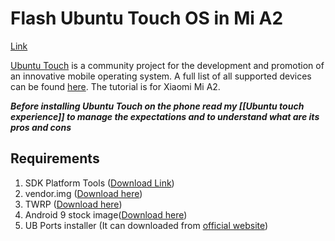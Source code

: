 # Flash Ubuntu Touch OS in Mi A2
[Link](https://forums.ubports.com/topic/6951/ubports-quick-and-simple-install-on-xiaomi-mi-a2?lang=en-GB)

[Ubuntu Touch](https://ubuntu-touch.io/) is a community project for the development and promotion of an innovative mobile operating system. A full list of all supported devices can be found [here](https://devices.ubuntu-touch.io/). The tutorial is for Xiaomi Mi A2. 

***Before installing Ubuntu Touch on the phone read my [[Ubuntu touch experience]] to manage the expectations and to understand what are its pros and cons***

## Requirements 
1. SDK Platform Tools ([Download Link](https://developer.android.com/studio/releases/platform-tools))
2. vendor.img ([Download here](https://github.com/ubports-xiaomi-sdm660/artifacts/releases/download/v0.1/vendor.img))
3. TWRP ([Download here](https://github.com/ubports-xiaomi-sdm660/artifacts/releases/download/v0.1/vendor.img))
4. Android 9 stock image([Download here](https://github.com/ubports-xiaomi-sdm660/artifacts/releases/download/v0.1/jasmine_sprout_stock_android9.zip))
5. UB Ports installer (It can downloaded from [official website](https://devices.ubuntu-touch.io/))

